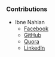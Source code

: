 ### Contributions

- Ibne Nahian
  - [Facebook](https://facebook.com/evilprince2009)
  - [GitHub](https://github.com/evilprince2009)
  - [Quora](https://bn.quora.com/profile/%E0%A6%87%E0%A6%AC%E0%A6%A8%E0%A7%87-%E0%A6%A8%E0%A6%BE%E0%A6%B9%E0%A6%BF%E0%A7%9F%E0%A6%BE%E0%A6%A8-Ibne-Nahian)
  - [LinkedIn](https://linkedin.com/in/evilprince2009)
